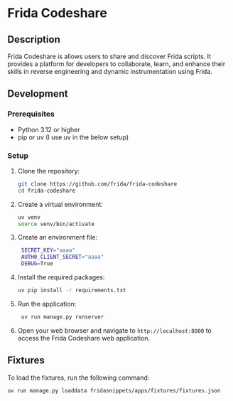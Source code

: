 # Frida Codeshare

## Description

Frida Codeshare is allows users to share and discover Frida scripts. It provides a platform for developers to collaborate, learn, and enhance their skills in reverse engineering and dynamic instrumentation using Frida.

## Development

### Prerequisites
- Python 3.12 or higher
- pip or uv (I use uv in the below setup)

### Setup

1. Clone the repository:
   ```bash
   git clone https://github.com/frida/frida-codeshare
   cd frida-codeshare
    ```
2. Create a virtual environment:
   ```bash
   uv venv
   source venv/bin/activate
   ```

3. Create an environment file:
   ```bash
    SECRET_KEY="aaaa"
    AUTH0_CLIENT_SECRET="aaaa"
    DEBUG=True
   ```

3. Install the required packages:
   ```bash
   uv pip install -r requirements.txt
   ```
4. Run the application:
   ```bash
    uv run manage.py runserver
   ```

5. Open your web browser and navigate to `http://localhost:8000` to access the Frida Codeshare web application.

## Fixtures
To load the fixtures, run the following command:

```bash
uv run manage.py loaddata fridasnippets/apps/fixtures/fixtures.json
```
